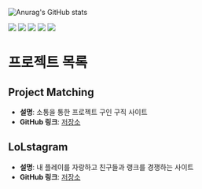 
<!--
**JungHoonKim-KR/JungHoonKim-KR** is a ✨ _special_ ✨ repository because its `README.md` (this file) appears on your GitHub profile.

Here are some ideas to get you started:

- 🔭 I’m currently working on ...
- 🌱 I’m currently learning ...
- 👯 I’m looking to collaborate on ...
- 🤔 I’m looking for help with ...
- 💬 Ask me about ...
- 📫 How to reach me: ...
- 😄 Pronouns: ...
- ⚡ Fun fact: ...
-->
![Anurag's GitHub stats](https://github-readme-stats.vercel.app/api?username=JungHoonKim-KR&show_icons=true&theme=radical)

<a href = "https://velog.io/@kjh1232100"> <img src="https://img.shields.io/badge/Velog-20C997?style=for-the-badge&logo=Velog&logoColor=white"></a>
 <img src="https://img.shields.io/badge/Spring-6DB33F?style=for-the-badge&logo=Spring&logoColor=white">
<img src="https://img.shields.io/badge/Notion-FFFFFF?style=for-the-badge&logo=Notion&logoColor=black"></a>
<img src="https://img.shields.io/badge/Spring Security-6DB33F?style=for-the-badge&logo=Spring Security&logoColor=white"></a>
<img src="https://img.shields.io/badge/docker-0EB4FC?style=for-the-badge&logo=docker&logoColor=white"></a>
# 프로젝트 목록

## Project Matching
- **설명**: 소통을 통한 프로젝트 구인 구직 사이트
- **GitHub 링크**: [저장소](https://github.com/JungHoonKim-KR/Web_Procject.git)

## LoLstagram
- **설명**: 내 플레이를 자랑하고 친구들과 랭크를 경쟁하는 사이트
- **GitHub 링크**: [저장소](https://github.com/JungHoonKim-KR/React-Springboot.git)
